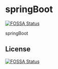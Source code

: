 # springBoot
[![FOSSA Status](https://app.fossa.io/api/projects/git%2Bgithub.com%2Fdep-darkLonely%2FspringBoot.svg?type=shield)](https://app.fossa.io/projects/git%2Bgithub.com%2Fdep-darkLonely%2FspringBoot?ref=badge_shield)

springBoot


## License
[![FOSSA Status](https://app.fossa.io/api/projects/git%2Bgithub.com%2Fdep-darkLonely%2FspringBoot.svg?type=large)](https://app.fossa.io/projects/git%2Bgithub.com%2Fdep-darkLonely%2FspringBoot?ref=badge_large)